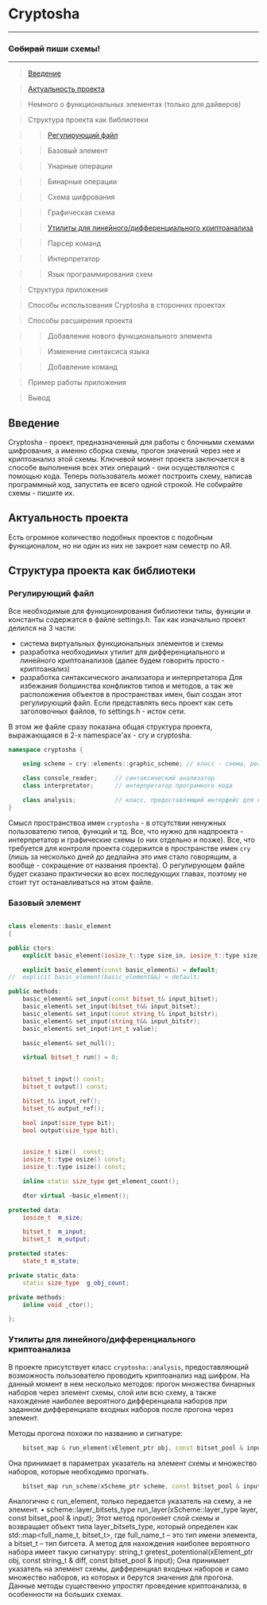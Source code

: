 # Cryptosha
---------------------------------------------------
### ~~Собирай~~ пиши схемы!
----------------------------------------------------



> [Введение](#Введение)

> [Актуальность проекта](#Актуальность-проекта)

> Немного о функциональных элементах (только для дайверов)

> Структура проекта как библиотеки

>> [Регулирующий файл](#Регулирующий-файл)

>> Базовый элемент

>> Унарные операции

>> Бинарные операции

>> Схема шифрования

>> Графическая схема

>> [Утилиты для линейного/дифференциального криптоанализа]()

>> Парсер команд

>> Интерпретатор

>> Язык программирования схем

>

> Структура приложения

> Способы использования Cryptosha в сторонних проектах

> Способы расширения проекта

>> Добавление нового функционального элемента

>> Изменение синтаксиса языка

>> Добавление команд

> Пример работы приложения 

> Вывод 




## Введение 
Cryptosha - проект, предназначенный для работы с блочными схемами шифрования, а именно сборка схемы, прогон значений через нее и криптоанализ этой схемы. 
Ключевой момент проекта заключается в способе выполнения всех этих операций - они осуществляются с помощью кода. Теперь пользователь может построить схему, 
написав программный код, запустить ее всего одной строкой. Не собирайте схемы - пишите их. 

## Актуальность проекта 
Есть огромное количество подобных проектов с подобным функционалом, но ни один из них не закроет нам семестр по АЯ.


## Структура проекта как библиотеки
### Регулирующий файл

Все необходимые для функционирования библиотеки типы, функции и константы содержатся в файле settings.h. Так как изначально проект делился на 3 части:
- система виртуальных функциональных элементов и схемы
- разработка необходимых утилит для дифференциального и линейного криптоанализов (далее будем говорить просто - криптоанализ)
- разработка синтаксического анализатора и интерпретатора 
Для избежания болшинства конфликтов типов и методов, а так же расположения объектов в пространствах имен, был создан этот регулирующий файл. Если представлять весь проект как сеть заголовочных файлов, то settings.h - исток сети.

В этом же файле сразу показана общая структура проекта, выражающаяся в 2-х namespace'ах - cry и cryptosha.
```c++
namespace cryptosha {

	using scheme = cry::elements::graphic_scheme; // класс - схема, реализующая блочный шифр

	class console_reader;     // синтаксический анализатор
	class interpretator;      // интерпретатор програмного кода

	class analysis;           // класс, предоставляющий интерфейс для криптоанализа
}
```

Смысл пространствоа имен `cryptosha` - в отсутствии ненужных пользователю типов, функций и тд. Все, что нужно для надпроекта - интерпретатор и графические схемы (о них отдельно и позже).
Все, что требуется для контроля проекта содержится в пространстве имен `cry` (лишь за несколько дней до дедлайна это имя стало говорящим, а вообще - сокращение от названия проекта).
О регулирующем файле будет сказано практически во всех последующих главах, поэтому не стоит тут останавливаться на этом файле.

### Базовый элемент

```c++

class elements::basic_element 
{

public ctors:
	explicit basic_element(iosize_t::type size_in, iosize_t::type size_out);

	explicit basic_element(const basic_element&) = default;
//	explicit basic_element(basic_element&&) = default;

public methods:
	basic_element& set_input(const bitset_t& input_bitset);
	basic_element& set_input(bitset_t&& input_bitset);
	basic_element& set_input(const string_t& input_bitstr);
	basic_element& set_input(string_t&& input_bitstr);
	basic_element& set_input(int_t value);

	basic_element& set_null();

	virtual bitset_t run() = 0;

	
	bitset_t input() const;
	bitset_t output() const;

	bitset_t& input_ref();
	bitset_t& output_ref();

	bool input(size_type bit);
	bool output(size_type bit);

	
	iosize_t size()  const;
	iosize_t::type osize() const;
	iosize_t::type isize() const;

	inline static size_type get_element_count();

	dtor virtual ~basic_element();

protected data:
	iosize_t  m_size;

	bitset_t  m_input;
	bitset_t  m_output;

protected states:
	state_t m_state;

private static_data:
	static size_type  g_obj_count;

private methods:	
	inline void _ctor();

};
```

### Утилиты для линейного/дифференциального криптоанализа
В проекте присутствует класс `cryptosha::analysis`, предоставляющий возможность пользователю проводить криптоанализ над шифром. На данный момент в нем несколько методов: прогон множества бинарных наборов через элемент схемы, слой или всю схему, а также нахождение наиболее вероятного дифференциала наборов при заданном дифференциале входных наборов после прогона через элемент.

Методы прогона похожи по названию и сигнатуре: 
```c++
	bitset_map & run_element(xElement_ptr obj, const bitset_pool & input);
```

Она принимает в параметрах указатель на элемент схемы и множество наборов, которые необходимо прогнать.
```c++
	bitset_map run_scheme(xScheme_ptr scheme, const bitset_pool & input);
```

Аналогично с run_element, только передается указатель на схему, а не элемент.
•	scheme::layer_bitsets_type run_layer(xScheme::layer_type layer,
const bitset_pool & input);
Этот метод прогоняет слой схемы и возвращает объект типа layer_bitsets_type, который определен как std::map<full_name_t, bitset_t>, где full_name_t – это тип имени элемента, а bitset_t – тип битсета.
А метод для нахождения наиболее вероятного набора имеет такую сигнатуру:
string_t gretest_potentional(xElement_ptr obj, const string_t & diff, const bitset_pool & input);
Она принимает указатель на элемент схемы, дифференциал входных наборов и само множество наборов, из которых и берутся значения для прогона.
Данные методы существенно упростят проведение криптоанализа, в особенности на больших схемах.

